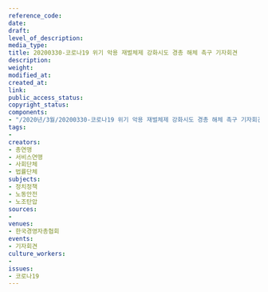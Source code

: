 ```yaml
---
reference_code: 
date: 
draft: 
level_of_description: 
media_type: 
title: 20200330-코로나19 위기 악용 재벌체제 강화시도 경총 해체 촉구 기자회견
description: 
weight: 
modified_at: 
created_at: 
link: 
public_access_status: 
copyright_status: 
components:
- "/2020년/3월/20200330-코로나19 위기 악용 재벌체제 강화시도 경총 해체 촉구 기자회견/_CTU5984.jpg"
tags:
- 
creators:
- 총연맹
- 서비스연맹
- 사회단체
- 법률단체
subjects:
- 정치정책
- 노동안전
- 노조탄압
sources:
- 
venues:
- 한국경영자총협회
events:
- 기자회견
culture_workers:
- 
issues:
- 코로나19
---
```

